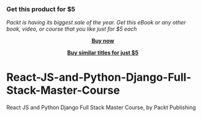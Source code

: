 
### Get this product for $5

<i>Packt is having its biggest sale of the year. Get this eBook or any other book, video, or course that you like just for $5 each</i>


<b><p align='center'>[Buy now](https://packt.link/9781803236209)</p></b>


<b><p align='center'>[Buy similar titles for just $5](https://subscription.packtpub.com/search)</p></b>


# React-JS-and-Python-Django-Full-Stack-Master-Course
React JS and Python Django Full Stack Master Course, by Packt Publishing
